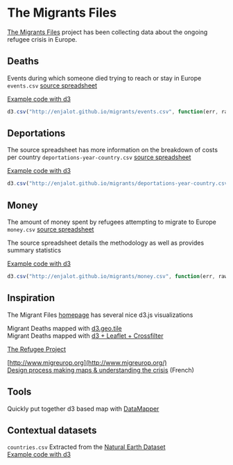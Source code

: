 # The Migrants Files

[The Migrants Files](http://themigrantsfiles.com) project has been collecting data about the ongoing refugee crisis in Europe. 


## Deaths
Events during which someone died trying to reach or stay in Europe  
`events.csv` [source spreadsheet](https://docs.google.com/spreadsheets/d/1YNqIzyQfEn4i_be2GGWESnG2Q80E_fLASffsXdCOftI/edit#gid=1085726718)  

[Example code with d3](http://blockbuilder.org/enjalot/7ea44d0bc364b6bddbd8)
```js
d3.csv("http://enjalot.github.io/migrants/events.csv", function(err, rawdata) { ... })
```

## Deportations
The source spreadsheet has more information on the breakdown of costs per country
`deportations-year-country.csv` [source spreadsheet](https://docs.google.com/spreadsheets/d/1rDThuJ1HVTsWWPEvauOIGuY0kd7h8fGkrxebmlMt7h4/edit#gid=0)  

[Example code with d3](http://blockbuilder.org/enjalot/d6696d28fb47fcf8a537)
```js
d3.csv("http://enjalot.github.io/migrants/deportations-year-country.csv", function(err, rawdata) { ... })
```

## Money
The amount of money spent by refugees attempting to migrate to Europe
`money.csv` [source spreadsheet](https://docs.google.com/spreadsheets/d/1cynO8lp6crS4p9kJZUqYUigEB15F2cAwGm7aD9cwoZU/edit#gid=0)  

The source spreadsheet details the methodology as well as provides summary statistics

[Example code with d3](http://blockbuilder.org/enjalot/d6a92a077e78fd33316a)
```js
d3.csv("http://enjalot.github.io/migrants/money.csv", function(err, rawdata) { ... })
```


## Inspiration
The Migrant Files [homepage](http://themigrantsfiles.com) has several nice d3.js visualizations

Migrant Deaths mapped with [d3.geo.tile](http://bl.ocks.org/boeric/47aceae44bb5f8b63d7b)  
Migrant Deaths mapped with [d3 + Leaflet + Crossfilter](http://bl.ocks.org/shobhitg/60eec0e1727c6c628728)  

[The Refugee Project](http://www.therefugeeproject.org/)  

[http://www.migreurop.org](http://www.migreurop.org/)  
[Design process making maps & understanding the crisis](http://visionscarto.net/mourir-aux-portes-de-l-europe) (French)

## Tools

Quickly put together d3 based map with [DataMapper](http://datamaps.github.io/)  

## Contextual datasets

`countries.csv`
Extracted from the [Natural Earth Dataset](http://www.naturalearthdata.com/)  
[Example code with d3](http://blockbuilder.org/enjalot/6281f8a4ef5967c74ebe)
